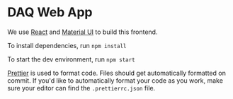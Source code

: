 # DAQ Web App

We use [React](https://reactjs.org/docs/getting-started.html) and [Material UI](https://material-ui.com) to build this frontend.

To install dependencies, run `npm install`

To start the dev environment, run `npm start`

[Prettier](https://prettier.io/) is used to format code. Files should get automatically formatted on commit. If you'd like to automatically format your code as you work, make sure your editor can find the `.prettierrc.json` file.
